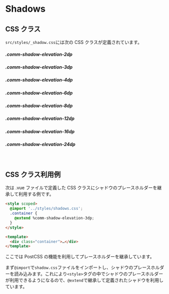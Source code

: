 # Shadows

## CSS クラス

`src/styles/_shadow.css`には次の CSS クラスが定義されています。

##### .comm-shadow-elevation-2dp

<div class="shadow-tag comm-shadow-elevation-2dp"></div>

##### .comm-shadow-elevation-3dp

<div class="shadow-tag comm-shadow-elevation-3dp"></div>

##### .comm-shadow-elevation-4dp

<div class="shadow-tag comm-shadow-elevation-4dp"></div>

##### .comm-shadow-elevation-6dp

<div class="shadow-tag comm-shadow-elevation-6dp"></div>

##### .comm-shadow-elevation-8dp

<div class="shadow-tag comm-shadow-elevation-8dp"></div>

##### .comm-shadow-elevation-12dp

<div class="shadow-tag comm-shadow-elevation-12dp"></div>

##### .comm-shadow-elevation-16dp

<div class="shadow-tag comm-shadow-elevation-16dp"></div>

##### .comm-shadow-elevation-24dp

<div class="shadow-tag comm-shadow-elevation-24dp"></div>

<br>

## CSS クラス利用例

次は .vue ファイルで定義した CSS クラスにシャドウのプレースホルダーを継承して利用する例です。

```html
<style scoped>
  @import '../styles/shadows.css';
  .container {
    @extend %comm-shadow-elevation-3dp;
  }
</style>

<template>
  <div class="container">…</div>
</template>
```

ここでは PostCSS の機能を利用してプレースホルダーを継承しています。

まず`@import`で`shadow.css`ファイルをインポートし、シャドウのプレースホルダーを読み込みます。これにより`<style>`タグの中でシャドウのプレースホルダーが利用できるようになるので、`@extend`で継承して定義されたシャドウを利用しています。
